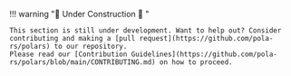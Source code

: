 !!! warning ":construction: Under Construction :construction: "

    This section is still under development. Want to help out? Consider contributing and making a [pull request](https://github.com/pola-rs/polars) to our repository.
    Please read our [Contribution Guidelines](https://github.com/pola-rs/polars/blob/main/CONTRIBUTING.md) on how to proceed.
